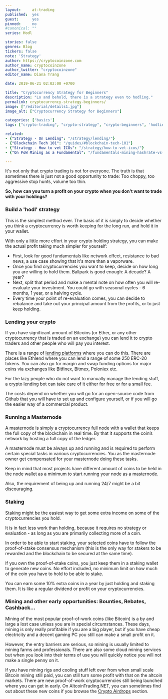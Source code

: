 ```yaml
---
layout:     at-trading
published:  yes
guest:      yes
pinned:     no
#canonical: ""
series: Hodl

stories: false
genres: Blog
tickers: false
note: 'Strategy'
author: https://cryptocoinzone.com
author_name: cryptocoinzone
author_twitter: "cryptocoinzone"
editor_name: Diana Trang

date: 2019-06-21 02:02:00 +0700

title: "Cryptocurrency Strategy for Beginners"
description: "Lo and behold, there is a strategy even to hodling."
permalink: cryptocurrency-strategy-beginners/
image: ["/editorial/details1.jpg"]
image_alt: ["Cryptocurrency Strategy for Beginners"]

categories: ['basics']
tags: ["crypto-trading", "crypto-strategy", "crypto-beginners", 'hodling', 'crypto-lending', 'masternodes', 'staking', 'business-of-crypto']

related:
- {"Strategy - On Lending": "/strategy/lending/"}
- {"Blockchain Tech 101": "/guides/#blockchain-tech-101"}
- {"Strategy - How to vet ICOs": "/strategy/how-to-vet-icos/"}
- {"On PoW Mining as a Fundamental": "/fundamentals-mining-hashrate-vs-price/"}

---
```


It's not only that crypto trading is not for everyone. The truth is that sometimes there is just not a good opportunity to trade: Too choppy, too aggressive stop hunts, volume too thin.

**So, how can you turn a profit on your crypto when you don't want to trade with your holdings?**

### Build a 'hodl' strategy

This is the simplest method ever. The basis of it is simply to decide whether you think a cryptocurrency is worth keeping for the long run, and hold it in your wallet.

With only a little more effort in your crypto holding strategy, you can make the actual profit taking much simpler for yourself:

* First, look for good fundamentals like network effect, resistance to bad news, a use case showing that it's more than a vaporware.
* Once you find cryptocurrencies you want to keep, decide on how long you are willing to hold them. Ballpark is good enough: A decade? A year?
* Next, split that period and make a mental note on how often you will re-evaluate your investment. You could go with seasonal cycles - 6 months, 1 year, or a halving cycle.
* Every time your point of re-evaluation comes, you can decide to rebalance and take out your principal amount from the profits, or to just keep holding.

### Lending your crypto

If you have significant amount of Bitcoins (or Ether, or any other cryptocurrency that is traded on an exchange) you can lend it to crypto traders and other people who will pay you interest.

There is a range of [lending platforms](https://www.cryptocoinzone.com/bitcoin-lending/) where you can do this. There are places like Ethlend where you can lend a range of some 250 ERC-20 tokens. You can also go for margin and swap funding options for major coins via exchanges like Bitfinex, Bitmex, Poloniex etc.

For the lazy people who do not want to manually manage the lending stuff, a crypto lending bot can take care of it either for free or for a small fee.

The costs depend on whether you will go for an open-source code from Github that you will have to set up and configure yourself, or if you will go the easier way of a commercial product.

### Running a Masternode

A masternode is simply a cryptocurrency full node with a wallet that keeps the full copy of the blockchain in real time. By that it supports the coin’s network by hosting a full copy of the ledger.

A masternode must be always up and running and is required to perform certain special tasks in various cryptocurrencies. You as the masternode owner get compensated for your masternode doing these tasks.

Keep in mind that most projects have different amount of coins to be held in the node wallet as a minimum to start running your node as a masternode.

Also, the requirement of being up and running 24/7 might be a bit discouraging.

### Staking

Staking might be the easiest way to get some extra income on some of the cryptocurrencies you hold.

It is in fact less work than holding, because it requires no strategy or evaluation - as long as you are primarily collecting more of a coin.

In order to be able to start staking, your selected coins have to follow the proof-of-stake consensus mechanism (this is the only way for stakers to be rewarded and the blockchain to be secured at the same time).

If you own the proof-of-stake coins, you just keep them in a staking wallet to generate new coins. No effort included, no minimum limit on how much of the coin you have to hold to be able to stake.

You can earn some 10% extra coins in a year by just holding and staking them. It is like a regular dividend or profit on your cryptocurrencies.

### Mining and other early opportunities: Bounties, Rebates, Cashback...

Mining of the most popular proof-of-work coins (like Bitcoin) is a by and large a lost case unless you are in special circumstances. These days, mining is only really profitable if you are a big player, but if you have cheap electricity and a decent gaming PC you still can make a small profit on it.

However, the entry barriers are serious, so mining is usually limited to mining farms and professionals. There are also some cloud mining services but when you look into their terms of use you will quickly notice you will not make a single penny on it.

If you have mining rigs and cooling stuff left over from when small scale Bitcoin mining still paid, you can still turn some profit with that on the altcoin markets. There are new proof-of-work cryptocurrencies still being launched where you can get in early. On AltcoinTrading.NET, you can sometimes find out about these new coins if you browse the [Crypto Airdrops](/airdrops/) section.
